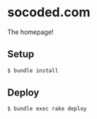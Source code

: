 # socoded.com

The homepage!

## Setup

```sh
$ bundle install
```

## Deploy

```sh
$ bundle exec rake deploy
```